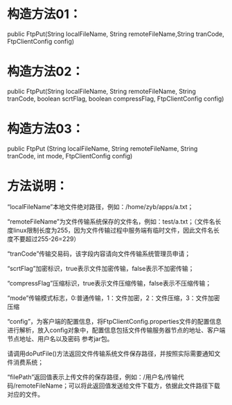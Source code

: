 
构造方法01：
=====
public FtpPut(String localFileName, String remoteFileName,String tranCode, FtpClientConfig config)

构造方法02：
=====
public FtpPut(String localFileName, String remoteFileName, String tranCode, boolean scrtFlag, boolean compressFlag, FtpClientConfig config)

构造方法03：
=====
public FtpPut (String localFileName, String remoteFileName, String tranCode, int mode, FtpClientConfig config)


#
方法说明：
=====
“localFileName”本地文件绝对路径，例如：/home/zyb/apps/a.txt；

“remoteFileName”为文件传输系统保存的文件名，例如：test/a.txt；（文件名长度linux限制长度为255，因为文件传输过程中服务端有临时文件，因此文件名长度不要超过255-26=229）

“tranCode”传输交易码，该字段内容请向文件传输系统管理员申请；

“scrtFlag”加密标识，true表示文件加密传输，false表示不加密传输；

“compressFlag”压缩标识，true表示文件压缩传输，false表示不压缩传输；

“mode”传输模式标志，0:普通传输，1：文件加密，2：文件压缩，3：文件加密压缩

“config”，为客户端的配置信息，将FtpClientConfig.properties文件的配置信息进行解析，放入config对象中，配置信息包括文件传输服务器节点的地址、客户端节点地址、用户名以及密码 参考jar包。

请调用doPutFile()方法返回文件传输系统文件保存路径，并按照实际需要通知文件消费系统；

“filePath”返回值表示上传文件的保存路径，例如：/用户名/传输代码/remoteFileName；可以将此返回值发送给文件下载方，依据此文件路径下载对应的文件。